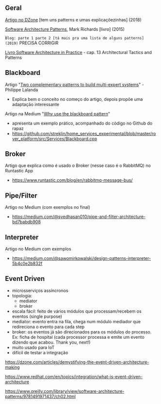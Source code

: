 ## Geral

[Artigo no DZone](https://dzone.com/articles/software-architecture-the-5-patterns-you-need-to-k#:~:text=Layered%20Pattern,service%20to%20a%20higher%20layer) [tem uns patterns e umas explicaçõezinhas] (2018)

[Software Architecture Patterns](../material-base/software-architecture-patterns.pdf), Mark Richards [livro] (2015)

`Blog: parte 1 parte 2 [tá mais pra uma lista de alguns patterns] (2019)` PRECISA CORRIGIR

[Livro Software Architecture in Practice](../material-base/software-architecture-in-practice-3rd.pdf) - cap. 13 Architectural Tactics and Patterns

## Blackboard

Artigo "[Two complementary patterns to build multi-expert systems](./lalanda.pdf)" - Philippe Lalanda

  * Explica bem o conceito no começo do artigo, depois propõe uma adaptação interessante

Artigo na Medium "[Why use the blackboard pattern](https://medium.com/coinmonks/blackboard-pattern-ed3981551908)"

  * apresenta um exemplo prático, acompanhado do código no Github do rapaz
  * https://github.com/streklin/home_services_experimental/blob/master/rover_platform/src/Services/Blackboard.cpp

## Broker

Artigo que explica como é usado o Broker (nesse caso é o RabbitMQ) no Runtastic App
  * https://www.runtastic.com/blog/en/rabbitmq-message-bus/

## Pipe/Filter

Artigo no Medium (com exemplos no final)
  * https://medium.com/@syedhasan010/pipe-and-filter-architecture-bd7babdb908

## Interpreter

Artigo no Medium com exemplos
  * https://medium.com/@sawomirkowalski/design-patterns-interpreter-5b4c0e2b832f

## Event Driven

  * microsserviços assíncronos
  * topologia:
    * mediator
    * broker
  * escala fácil: feito de vários módulos que processam/recebem os eventos (single purpose)
  * mediator: evento entra na fila, chega num módulo mediador que redireciona o evento para cada step
  * broker: os eventos já são direcionados para os módulos do processo. Ex: ficha de hospital (cada processor processa e emite um evento dizendo que acabou. Thank you, next!)
  * muito usado para IoT
  * difícil de testar a integração

  https://dzone.com/articles/demystifying-the-event-driven-architecture-making
  
  https://www.redhat.com/en/topics/integration/what-is-event-driven-architecture
  
  https://www.oreilly.com/library/view/software-architecture-patterns/9781491971437/ch02.html

